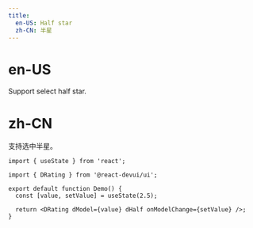 ```yaml
---
title:
  en-US: Half star
  zh-CN: 半星
---
```


# en-US

Support select half star.

# zh-CN

支持选中半星。

```tsx
import { useState } from 'react';

import { DRating } from '@react-devui/ui';

export default function Demo() {
  const [value, setValue] = useState(2.5);

  return <DRating dModel={value} dHalf onModelChange={setValue} />;
}
```
